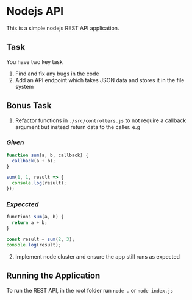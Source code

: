 # Nodejs API

This is a simple nodejs REST API application.

## Task

You have two key task

1. Find and fix any bugs in the code
2. Add an API endpoint which takes JSON data and stores it in the file system

## Bonus Task

1. Refactor functions in `./src/controllers.js` to not require a callback argument but instead return data to the caller. e.g

### _Given_

```js
function sum(a, b, callback) {
  callback(a + b);
}

sum(1, 1, result => {
  console.log(result);
});
```

### _Expeccted_

```js
functions sum(a, b) {
  return a + b;
}

const result = sum(2, 3);
console.log(result);
```

2. Implement node cluster and ensure the app still runs as expected

## Running the Application

To run the REST API, in the root folder run `node .` or `node index.js`








